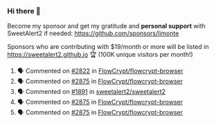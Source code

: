 ### Hi there 👋

Become my sponsor and get my gratitude and **personal support** with SweetAlert2 if needed: https://github.com/sponsors/limonte

Sponsors who are contributing with $19/month or more will be listed in https://sweetalert2.github.io 🏆 (100K unique visitors per month!)

<!--START_SECTION:activity-->
1. 🗣 Commented on [#2822](https://github.com//FlowCrypt/flowcrypt-browser/issues/2822) in [FlowCrypt/flowcrypt-browser](https://github.com//FlowCrypt/flowcrypt-browser)
2. 🗣 Commented on [#2875](https://github.com//FlowCrypt/flowcrypt-browser/issues/2875) in [FlowCrypt/flowcrypt-browser](https://github.com//FlowCrypt/flowcrypt-browser)
3. 🗣 Commented on [#1891](https://github.com//sweetalert2/sweetalert2/issues/1891) in [sweetalert2/sweetalert2](https://github.com//sweetalert2/sweetalert2)
4. 🗣 Commented on [#2875](https://github.com//FlowCrypt/flowcrypt-browser/issues/2875) in [FlowCrypt/flowcrypt-browser](https://github.com//FlowCrypt/flowcrypt-browser)
5. 🗣 Commented on [#2875](https://github.com//FlowCrypt/flowcrypt-browser/issues/2875) in [FlowCrypt/flowcrypt-browser](https://github.com//FlowCrypt/flowcrypt-browser)
<!--END_SECTION:activity-->
